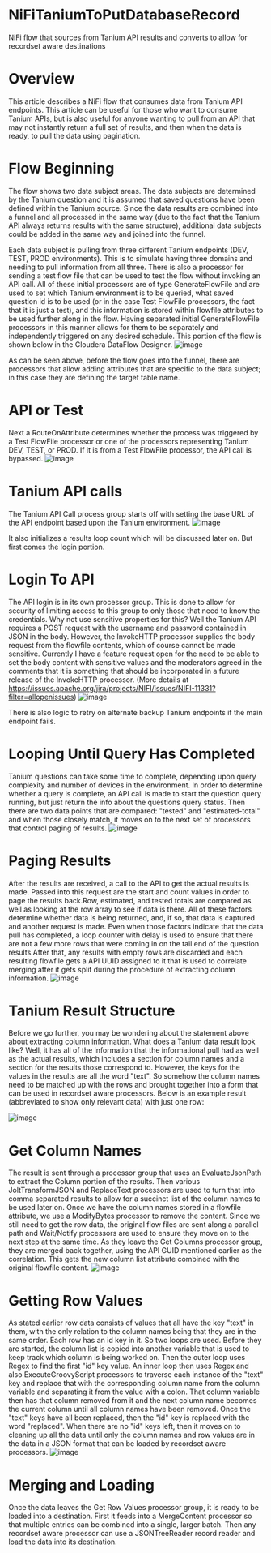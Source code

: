 # NiFiTaniumToPutDatabaseRecord
NiFi flow that sources from Tanium API results and converts to allow for recordset aware destinations

# Overview
This article describes a NiFi flow that consumes data from Tanium API endpoints. This article can be useful for those who want to consume Tanium APIs, but is also useful for anyone wanting to pull from an API that may not instantly return a full set of results, and then when the data is ready, to pull the data using pagination.

 
# Flow Beginning

The flow shows two data subject areas. The data subjects are determined by the Tanium question and it is assumed that saved questions have been defined within the Tanium source. Since the data results are combined into a funnel and all processed in the same way (due to the fact that the Tanium API always returns results with the same structure), additional data subjects could be added in the same way and joined into the funnel.

Each data subject is pulling from three different Tanium endpoints (DEV, TEST, PROD environments). This is to simulate having three domains and needing to pull information from all three. There is also a processor for sending a test flow file that can be used to test the flow without invoking an API call. All of these initial processors are of type GenerateFlowFile and are used to set which Tanium environment is to be queried, what saved question id is to be used (or in the case Test FlowFile processors, the fact that it is just a test), and this information is stored within flowfile attributes to be used further along in the flow. Having separated initial GenerateFlowFile processors in this manner allows for them to be separately and independently triggered on any desired schedule. This portion of the flow is shown below in the Cloudera DataFlow Designer.
![image](https://github.com/vincelombardo/NiFiTaniumToPutDatabaseRecord/assets/21046032/7bc68f25-925c-46d1-9333-2f018d4efa41)

As can be seen above, before the flow goes into the funnel, there are processors that allow adding attributes that are specific to the data subject; in this case they are defining the target table name.

 
# API or Test

Next a RouteOnAttribute determines whether the process was triggered by a Test FlowFile processor or one of the processors representing Tanium DEV, TEST, or PROD. If it is from a Test FlowFile processor, the API call is bypassed.
![image](https://github.com/vincelombardo/NiFiTaniumToPutDatabaseRecord/assets/21046032/51b55f63-7660-46d3-a18c-65d7f7fb5a19)

 
# Tanium API calls

The Tanium API Call process group starts off with setting the base URL of the API endpoint based upon the Tanium environment.
![image](https://github.com/vincelombardo/NiFiTaniumToPutDatabaseRecord/assets/21046032/63e7ada0-a7b8-4189-910d-5cdf0fd5e04e)

 

It also initializes a results loop count which will be discussed later on. But first comes the login portion.

 
# Login To API

The API login is in its own processor group. This is done to allow for security of limiting access to this group to only those that need to know the credentials. Why not use sensitive properties for this? Well the Tanium API requires a POST request with the username and password contained in JSON in the body. However, the InvokeHTTP processor supplies the body request from the flowfile contents, which of course cannot be made sensitive. Currently I have a feature request open for the need to be able to set the body content with sensitive values and the moderators agreed in the
comments that it is something that should be incorporated in a future release of the InvokeHTTP processor. (More details at https://issues.apache.org/jira/projects/NIFI/issues/NIFI-11331?filter=allopenissues)
![image](https://github.com/vincelombardo/NiFiTaniumToPutDatabaseRecord/assets/21046032/be3e62ab-0d78-43c4-b03b-a9a83ddf7248)

There is also logic to retry on alternate backup Tanium endpoints if the main endpoint fails.

 
# Looping Until Query Has Completed

Tanium questions can take some time to complete, depending upon query complexity and number of devices in the environment. In order to determine whether a query is complete, an API call is made to start the question query running, but just return the info about the questions query status. Then there are two data points that are compared: "tested" and "estimated-total" and when those closely match, it moves on to the next set of processors that control paging of results.
![image](https://github.com/vincelombardo/NiFiTaniumToPutDatabaseRecord/assets/21046032/07908ff0-f35f-40cb-9335-ad1d5e5e0c2d)

 
# Paging Results

After the results are received, a call to the API to get the actual results is made. Passed into this request are the start and count values in order to page the results back.Row, estimated, and tested totals are compared as well as looking at the row array to see if data is there. All of these factors determine whether data is being returned, and, if so, that data is captured and another request is made. Even when those factors indicate that the data pull has completed, a loop counter with delay is used to ensure that there are not a few more rows that were coming in on the tail end of the question results.After that, any results with empty rows are discarded and each resulting flowfile gets a API UUID assigned to it that is used to correlate merging after it gets split during the procedure of extracting column information.
![image](https://github.com/vincelombardo/NiFiTaniumToPutDatabaseRecord/assets/21046032/1311212e-12c5-4492-a347-b4b9906b3e8d)

 
# Tanium Result Structure

Before we go further, you may be wondering about the statement above about extracting column information. What does a Tanium data result look like? Well, it has all of the information that the informational pull had as well as the actual results, which includes a section for column names and a section for the results those correspond to. However, the keys for the values in the results are all the word "text". So somehow the column names need to be matched up with the rows and brought together into a form that can be used in recordset aware processors. Below is an example result (abbreviated to show only relevant data) with just one row:

![image](https://github.com/vincelombardo/NiFiTaniumToPutDatabaseRecord/assets/21046032/b3307062-cb5d-4955-ab2b-88e8a99e2b66)

 
# Get Column Names

The result is sent through a processor group that uses an EvaluateJsonPath to extract the Column portion of the results. Then various JoltTransformJSON and ReplaceText processors are used to turn that into comma separated results to allow for a succinct list of the column names to be used later on. Once we have the column names stored in a flowfile attribute, we use a ModifyBytes processor to remove the content. Since we still need to get the row data, the original flow files are sent along a parallel path and Wait/Notify processors are used to ensure they move on to the next step at the same time. As they leave the Get Columns processor group, they are merged back together, using the API GUID mentioned earlier as the correlation. This gets the new column list attribute combined with the original flowfile content.
![image](https://github.com/vincelombardo/NiFiTaniumToPutDatabaseRecord/assets/21046032/0720142a-cc2b-4f27-a47d-4a1bdbf900f7)

 
# Getting Row Values

As stated earlier row data consists of values that all have the key "text" in them, with the only relation to the column names being that they are in the same order. Each row has an id key in it. So two loops are used. Before they are started, the column list is copied into another variable that is used to keep track which column is being worked on. Then the outer loop uses Regex to find the first "id" key value. An inner loop then uses Regex and also ExecuteGroovyScript processors to traverse each instance of the "text" key and replace that with the corresponding column name from the column variable and separating it from the value with a colon. That column variable then has that column removed from it and the next column name becomes the current column until all column names have been removed. Once the "text" keys have all been replaced, then the "id" key is replaced with the word "replaced". When there are no "id" keys left, then it moves on to cleaning up all the data until only the column names and row values are in the data in a JSON format that can be loaded by recordset aware processors.
![image](https://github.com/vincelombardo/NiFiTaniumToPutDatabaseRecord/assets/21046032/b5655731-a95c-4465-bfe8-8e1abf3c9133)

 
# Merging and Loading

Once the data leaves the Get Row Values processor group, it is ready to be loaded into a destination. First it feeds into a MergeContent processor so that multiple entries can be combined into a single, larger batch. Then any recordset aware processor can use a JSONTreeReader record reader and load the data into its destination.
